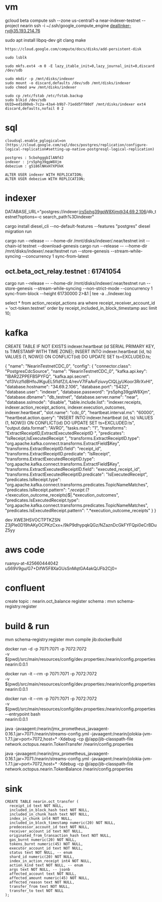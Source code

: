 # vm
gcloud beta compute ssh --zone us-central1-a near-indexer-testnet --project nearin
ssh -i ~/.ssh/google_compute_engine deallinker-ry@35.193.214.76


sudo apt install libpq-dev git clang make

```
https://cloud.google.com/compute/docs/disks/add-persistent-disk

sudo lsblk

sudo mkfs.ext4 -m 0 -E lazy_itable_init=0,lazy_journal_init=0,discard /dev/sdb

sudo mkdir -p /mnt/disks/indexer
sudo mount -o discard,defaults /dev/sdb /mnt/disks/indexer
sudo chmod a+w /mnt/disks/indexer

sudo cp /etc/fstab /etc/fstab.backup
sudo blkid /dev/sdb
UUID=ed1d80eb-7c2a-43a4-b9b7-71edd5ff80df /mnt/disks/indexer ext4 discard,defaults,nofail 0 2
```

# sql
```
cloudsql.enable_pglogical=on (https://cloud.google.com/sql/docs/postgres/replication/configure-logical-replication#setting-up-native-postgresql-logical-replication)

postgres : 5cbohgggbIlANfdJ
indexer : jrs5phg39gpW8Xjm
debezium : g5186lNHxH7XPUkK

ALTER USER indexer WITH REPLICATION;
ALTER USER debezium WITH REPLICATION;
```

# indexer
DATABASE_URL="postgres://indexer:jrs5phg39gpW8Xjm@34.69.2.106/db_testnet?options=-c search_path%3Dindexer"

cargo install diesel_cli --no-default-features --features "postgres"
diesel migration run

cargo run --release -- --home-dir /mnt/disks/indexer/.near/testnet init --chain-id testnet --download-genesis
cargo run --release -- --home-dir /mnt/disks/indexer/.near/testnet run --store-genesis --stream-while-syncing --concurrency 1 sync-from-latest
## oct.beta_oct_relay.testnet : 61741054
cargo run --release -- --home-dir /mnt/disks/indexer/.near/testnet run --store-genesis --stream-while-syncing --non-strict-mode --concurrency 1 sync-from-block --height 61730000 2>&1 | tee -a ../indexer.log



select * from action_receipt_actions ara 
  where receipt_receiver_account_id = 'oct-token.testnet'
  order by receipt_included_in_block_timestamp asc
  limit 10;


# kafka
CREATE TABLE IF NOT EXISTS indexer.heartbeat (id SERIAL PRIMARY KEY, ts TIMESTAMP WITH TIME ZONE);
INSERT INTO indexer.heartbeat (id, ts) VALUES (1, NOW()) ON CONFLICT(id) DO UPDATE SET ts=EXCLUDED.ts;

{
  "name": "NearinTestnetCDC_0",
  "config": {
    "connector.class": "PostgresCdcSource",
    "name": "NearinTestnetCDC_0",
    "kafka.api.key": "IBAR2ZPPEFB5PYFQ",
    "kafka.api.secret": "d13VczfldBHfoJIKguEL5fIdfZ/L4/revV7lFaAvFziuvyClQLjyUKoor3RrXvHI",
    "database.hostname": "34.69.2.106",
    "database.port": "5432",
    "database.user": "indexer",
    "database.password": "jrs5phg39gpW8Xjm",
    "database.dbname": "db_testnet",
    "database.server.name": "near",
    "database.sslmode": "disable",
    "table.include.list": "indexer.receipts, indexer.action_receipt_actions, indexer.execution_outcomes, indexer.heartbeat",
    "slot.name": "cdc_0",
    "heartbeat.interval.ms": "60000",
    "heartbeat.action.query": "INSERT INTO indexer.heartbeat (id, ts) VALUES (1, NOW()) ON CONFLICT(id) DO UPDATE SET ts=EXCLUDED.ts",
    "output.data.format": "AVRO",
    "tasks.max": "1",
    "transforms": "ExtractReceiptID,ExtractExecutedReceiptID ",
    "predicates": "IsReceipt,IsExecutedReceipt ",
    "transforms.ExtractReceiptID.type": "org.apache.kafka.connect.transforms.ExtractField$Key",
    "transforms.ExtractReceiptID.field": "receipt_id",
    "transforms.ExtractReceiptID.predicate": "IsReceipt",
    "transforms.ExtractExecutedReceiptID.type": "org.apache.kafka.connect.transforms.ExtractField$Key",
    "transforms.ExtractExecutedReceiptID.field": "executed_receipt_id",
    "transforms.ExtractExecutedReceiptID.predicate": "IsExecutedReceipt",
    "predicates.IsReceipt.type": "org.apache.kafka.connect.transforms.predicates.TopicNameMatches",
    "predicates.IsReceipt.pattern": ".*receipt.*(?<!execution_outcome_receipts)$|.*execution_outcomes",
    "predicates.IsExecutedReceipt.type": "org.apache.kafka.connect.transforms.predicates.TopicNameMatches",
    "predicates.IsExecutedReceipt.pattern": ".*execution_outcome_receipts"
  }
}

dev 
XWE3HSVOCTPTKZSN
Z3jPle0D19hAKyOCPKzCxx+/9kP9dhypqkQGz/NZaznDcGkFYFQpi0eCrBDuZ5yy



# aws code
ruanyu-at-425660444042
uS69V9gu/G7+DifW5F8XaGUsSnMqtGA4akQ/JFb2Cj0=


# confluent
create topic      :   nearin.oct_balance
register schema   :   mvn schema-registry:register


# build & run
mvn schema-registry:register
mvn compile jib:dockerBuild


docker run -d -p 7071:7071 -p 7072:7072 \
  -v $(pwd)/src/main/resources/config/dev.properties:/nearin/config.properties \
  nearin:0.0.1

docker run -it --rm -p 7071:7071 -p 7072:7072 \
  -v $(pwd)/src/main/resources/config/dev.properties:/nearin/config.properties \
  nearin:0.0.1

docker run -it --rm -p 7071:7071 -p 7072:7072 \
  -v $(pwd)/src/main/resources/config/dev.properties:/nearin/config.properties \
  --entrypoint bash \
  nearin:0.0.1

java -javaagent:/nearin/jmx_prometheus_javaagent-0.16.1.jar=7071:/nearin/streams-config.yml -javaagent:/nearin/jolokia-jvm-1.7.1.jar=port=7072,host=* -Xdebug -cp @/app/jib-classpath-file network.octopus.nearin.TokenTransfer /nearin/config.properties

java -javaagent:/nearin/jmx_prometheus_javaagent-0.16.1.jar=7071:/nearin/streams-config.yml -javaagent:/nearin/jolokia-jvm-1.7.1.jar=port=7072,host=* -Xdebug -cp @/app/jib-classpath-file network.octopus.nearin.TokenBalance /nearin/config.properties


# sink
```
CREATE TABLE nearin.oct_transfer (
  receipt_id text NOT NULL,
  included_in_block_hash text NOT NULL,
  included_in_chunk_hash text NOT NULL,
  index_in_chunk int4 NOT NULL,
  included_in_block_timestamp numeric(20) NOT NULL,
  predecessor_account_id text NOT NULL,
  receiver_account_id text NOT NULL,
  originated_from_transaction_hash text NOT NULL,
  gas_burnt numeric(20) NOT NULL,
  tokens_burnt numeric(45) NOT NULL,
  executor_account_id text NOT NULL,
  status text NOT NULL, -- enum
  shard_id numeric(20) NOT NULL,
  index_in_action_receipt int4 NOT NULL,
  action_kind text NOT NULL, -- enum
  args text NOT NULL, -- jsonb
  affected_account text NOT NULL,
  affected_amount numeric(45) NOT NULL,
  affected_reason text NOT NULL,
  transfer_from text NOT NULL,
  transfer_to text NOT NULL
);
```